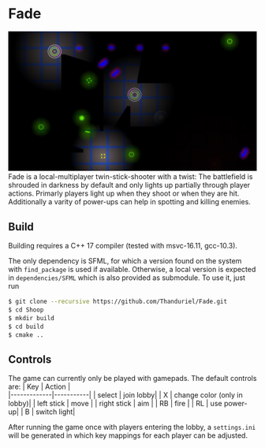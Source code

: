 # Fade
![](https://github.com/Thanduriel/Fade/blob/8b9669f967bbdeef128f67d52751fdeac59ed547/imgs/Fade.png)
Fade is a local-multiplayer twin-stick-shooter with a twist: The battlefield is shrouded in darkness by default and only lights up partially through player actions. Primarly players light up when they shoot or when they are hit. Additionally a varity of power-ups can help in spotting and killing enemies.

## Build
Building requires a C++ 17 compiler (tested with msvc-16.11, gcc-10.3).
 
The only dependency is SFML, for which a version found on the system with `find_package` is used if available. Otherwise, a local version is expected in `dependencies/SFML` which is also provided as submodule. To use it, just run
```sh
$ git clone --recursive https://github.com/Thanduriel/Fade.git
$ cd Shoop
$ mkdir build
$ cd build
$ cmake ..
```

## Controls
The game can currently only be played with gamepads. The default controls are:
| Key         | Action    |  
|-------------|-----------|
| select      | join lobby|
| X           | change color (only in lobby)|
| left stick  | move      |
| right stick | aim       |
| RB          | fire      |
| RL          | use power-up|
| B           | switch light|

After running the game once with players entering the lobby, a ```settings.ini``` will be generated in which key mappings for each player can be adjusted.
